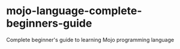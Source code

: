 # mojo-language-complete-beginners-guide
Complete beginner's guide to learning Mojo programming language
